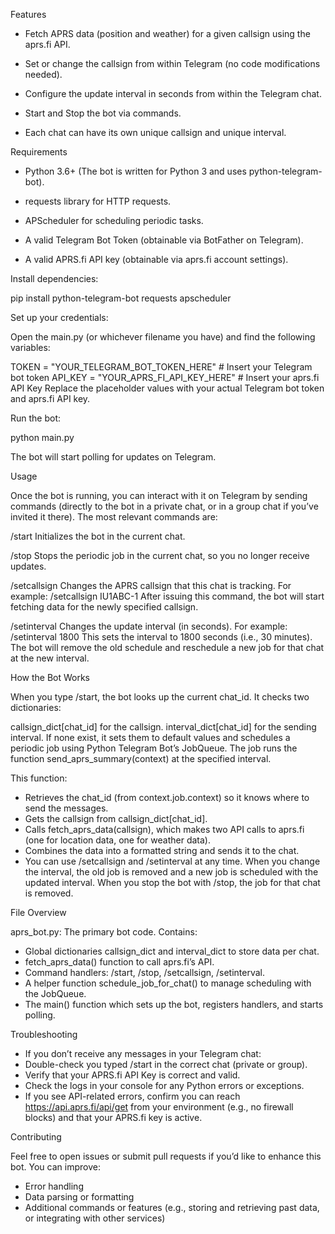 Features


- Fetch APRS data (position and weather) for a given callsign using the aprs.fi API.

- Set or change the callsign from within Telegram (no code modifications needed).

- Configure the update interval in seconds from within the Telegram chat.

- Start and Stop the bot via commands.

- Each chat can have its own unique callsign and unique interval.
  

Requirements

- Python 3.6+ (The bot is written for Python 3 and uses python-telegram-bot).

- requests library for HTTP requests.

- APScheduler for scheduling periodic tasks.
  
- A valid Telegram Bot Token (obtainable via BotFather on Telegram).
  
- A valid APRS.fi API key (obtainable via aprs.fi account settings).



Install dependencies:

pip install python-telegram-bot requests apscheduler


Set up your credentials:

Open the main.py (or whichever filename you have) and find the following variables:

TOKEN = "YOUR_TELEGRAM_BOT_TOKEN_HERE"  # Insert your Telegram bot token
API_KEY = "YOUR_APRS_FI_API_KEY_HERE"  # Insert your aprs.fi API Key
Replace the placeholder values with your actual Telegram bot token and aprs.fi API key.


Run the bot:

python main.py

The bot will start polling for updates on Telegram.


Usage

Once the bot is running, you can interact with it on Telegram by sending commands (directly to the bot in a private chat, or in a group chat if you’ve invited it there). The most relevant commands are:

/start
Initializes the bot in the current chat.

/stop
Stops the periodic job in the current chat, so you no longer receive updates.

/setcallsign <callsign>
Changes the APRS callsign that this chat is tracking. For example:
/setcallsign IU1ABC-1
After issuing this command, the bot will start fetching data for the newly specified callsign.

/setinterval <seconds>
Changes the update interval (in seconds). 
For example:
/setinterval 1800
This sets the interval to 1800 seconds (i.e., 30 minutes). The bot will remove the old schedule and reschedule a new job for that chat at the new interval.


How the Bot Works

When you type /start, the bot looks up the current chat_id. It checks two dictionaries:

callsign_dict[chat_id] for the callsign.
interval_dict[chat_id] for the sending interval. 
If none exist, it sets them to default values and schedules a periodic job using Python Telegram Bot’s JobQueue.
The job runs the function send_aprs_summary(context) at the specified interval. 

This function:

- Retrieves the chat_id (from context.job.context) so it knows where to send the messages.
- Gets the callsign from callsign_dict[chat_id].
- Calls fetch_aprs_data(callsign), which makes two API calls to aprs.fi (one for location data, one for weather data).
- Combines the data into a formatted string and sends it to the chat.
- You can use /setcallsign and /setinterval at any time. When you change the interval, the old job is removed and a new job is scheduled with the updated interval. When you stop the bot with /stop, the job for that chat is removed.


File Overview

aprs_bot.py: The primary bot code. Contains:

- Global dictionaries callsign_dict and interval_dict to store data per chat.
- fetch_aprs_data() function to call aprs.fi’s API.
- Command handlers: /start, /stop, /setcallsign, /setinterval.
- A helper function schedule_job_for_chat() to manage scheduling with the JobQueue.
- The main() function which sets up the bot, registers handlers, and starts polling.

  
Troubleshooting

- If you don’t receive any messages in your Telegram chat:
- Double-check you typed /start in the correct chat (private or group).
- Verify that your APRS.fi API Key is correct and valid.
- Check the logs in your console for any Python errors or exceptions.
- If you see API-related errors, confirm you can reach https://api.aprs.fi/api/get from your environment (e.g., no firewall blocks) and that your APRS.fi key is active.


Contributing

Feel free to open issues or submit pull requests if you’d like to enhance this bot. You can improve:

- Error handling
- Data parsing or formatting
- Additional commands or features (e.g., storing and retrieving past data, or integrating with other services)
